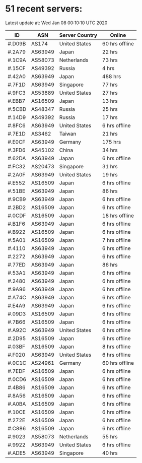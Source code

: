 # 51 recent servers:

Latest update at: Wed Jan 08 00:10:10 UTC 2020

| ID | ASN | Server Country | Online |
| -- | --- | -------------- | ------ |
| #.D09B | AS174 | United States | 60 hrs offline |
| #.2A79 | AS63949 | Japan | 22 hrs |
| #.1C9A | AS58073 | Netherlands | 73 hrs |
| #.15CF | AS49392 | Russia | 4 hrs |
| #.42A0 | AS63949 | Japan | 488 hrs |
| #.7F1D | AS63949 | Singapore | 77 hrs |
| #.9FC3 | AS53889 | United States | 27 hrs |
| #.EBB7 | AS16509 | Japan | 13 hrs |
| #.5CBD | AS48347 | Russia | 25 hrs |
| #.14D9 | AS49392 | Russia | 17 hrs |
| #.8FC6 | AS63949 | United States | 6 hrs offline |
| #.7E1D | AS3462 | Taiwan | 21 hrs |
| #.E0CF | AS63949 | Germany | 175 hrs |
| #.3FD6 | AS45102 | China | 34 hrs |
| #.62DA | AS63949 | Japan | 6 hrs offline |
| #.FC32 | AS20473 | Singapore | 31 hrs |
| #.2A0F | AS63949 | United States | 19 hrs |
| #.E552 | AS16509 | Japan | 6 hrs offline |
| #.51BE | AS63949 | Japan | 86 hrs |
| #.9CB9 | AS63949 | Japan | 6 hrs offline |
| #.2BD2 | AS16509 | Japan | 6 hrs offline |
| #.0CDF | AS16509 | Japan | 18 hrs offline |
| #.B1F6 | AS63949 | Japan | 6 hrs offline |
| #.B922 | AS16509 | Japan | 6 hrs offline |
| #.5A01 | AS16509 | Japan | 7 hrs offline |
| #.4110 | AS63949 | Japan | 6 hrs offline |
| #.2272 | AS63949 | Japan | 6 hrs offline |
| #.77ED | AS63949 | Japan | 86 hrs |
| #.53A1 | AS63949 | Japan | 6 hrs offline |
| #.2480 | AS63949 | Japan | 6 hrs offline |
| #.9A96 | AS63949 | Japan | 6 hrs offline |
| #.A74C | AS63949 | Japan | 6 hrs offline |
| #.E4A9 | AS63949 | Japan | 6 hrs offline |
| #.09D3 | AS16509 | Japan | 6 hrs offline |
| #.7B66 | AS16509 | Japan | 6 hrs offline |
| #.A92C | AS63949 | United States | 6 hrs offline |
| #.2D95 | AS16509 | Japan | 6 hrs offline |
| #.03BF | AS16509 | Japan | 8 hrs offline |
| #.F020 | AS63949 | United States | 6 hrs offline |
| #.0C1C | AS24961 | Germany | 60 hrs offline |
| #.7EDF | AS16509 | Japan | 6 hrs offline |
| #.0CD6 | AS16509 | Japan | 6 hrs offline |
| #.4B86 | AS16509 | Japan | 6 hrs offline |
| #.8A56 | AS16509 | Japan | 6 hrs offline |
| #.A0BA | AS16509 | Japan | 6 hrs offline |
| #.10CE | AS16509 | Japan | 6 hrs offline |
| #.272E | AS16509 | Japan | 6 hrs offline |
| #.C886 | AS16509 | Japan | 6 hrs offline |
| #.9023 | AS58073 | Netherlands | 55 hrs |
| #.9922 | AS63949 | United States | 6 hrs offline |
| #.ADE5 | AS63949 | Singapore | 40 hrs |


